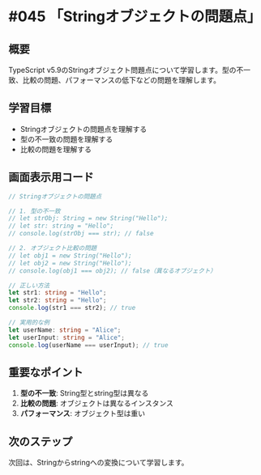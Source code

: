 # #045 「Stringオブジェクトの問題点」

## 概要
TypeScript v5.9のStringオブジェクト問題点について学習します。型の不一致、比較の問題、パフォーマンスの低下などの問題を理解します。

## 学習目標
- Stringオブジェクトの問題点を理解する
- 型の不一致の問題を理解する
- 比較の問題を理解する

## 画面表示用コード

```typescript
// Stringオブジェクトの問題点

// 1. 型の不一致
// let strObj: String = new String("Hello");
// let str: string = "Hello";
// console.log(strObj === str); // false

// 2. オブジェクト比較の問題
// let obj1 = new String("Hello");
// let obj2 = new String("Hello");
// console.log(obj1 === obj2); // false（異なるオブジェクト）

// 正しい方法
let str1: string = "Hello";
let str2: string = "Hello";
console.log(str1 === str2); // true

// 実用的な例
let userName: string = "Alice";
let userInput: string = "Alice";
console.log(userName === userInput); // true
```

## 重要なポイント
1. **型の不一致**: String型とstring型は異なる
2. **比較の問題**: オブジェクトは異なるインスタンス
3. **パフォーマンス**: オブジェクト型は重い

## 次のステップ
次回は、Stringからstringへの変換について学習します。